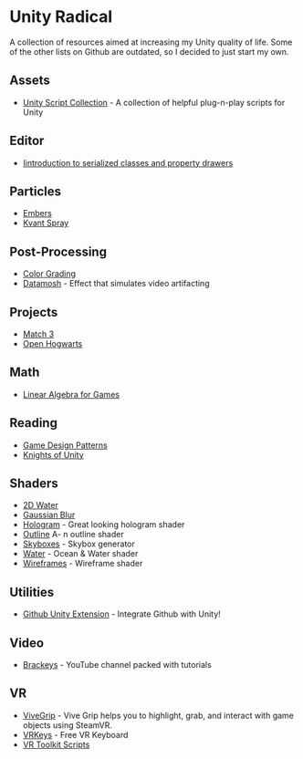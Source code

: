 # Unity Radical

A collection of resources aimed at increasing my Unity quality of life. Some of the other lists on Github are outdated, so I decided to just start my own.


## Assets

- [Unity Script Collection](https://github.com/michidk/Unity-Script-Collection) - A collection of helpful plug-n-play scripts for Unity


## Editor

- [Iintroduction to serialized classes and property drawers](https://catlikecoding.com/unity/tutorials/editor/custom-data/)


## Particles

- [Embers](https://gist.github.com/ocularrhythm/3558997bd4949da879b4a1ed292324c9)
- [Kvant Spray](https://github.com/keijiro/KvantSpray)


## Post-Processing

- [Color Grading](https://blogs.unity3d.com/2015/05/12/color-grading-with-unity-and-the-asset-store/)
- [Datamosh](https://github.com/keijiro/KinoDatamosh) - Effect that simulates video artifacting


## Projects

- [Match 3](https://github.com/dgkanatsios/MatchThreeGame)
- [Open Hogwarts](https://github.com/OpenHogwarts/hogwarts)


## Math 

- [Linear Algebra for Games](http://blog.wolfire.com/2009/07/linear-algebra-for-game-developers-part-1/)


## Reading

- [Game Design Patterns](https://gameprogrammingpatterns.com/contents.html)
- [Knights of Unity](https://blog.theknightsofunity.com/knowledge-library/)


## Shaders

- [2D Water](https://github.com/valryon/water2d-unity)
- [Gaussian Blur](https://github.com/PavelDoGreat/Super-Blur)
- [Hologram](https://github.com/andydbc/HologramShader) - Great looking hologram shader
- [Outline](https://gist.github.com/michidk/3b49362e21563a1d66d52f4cf4bdc7ce)  A- n outline shader
- [Skyboxes](https://github.com/keijiro/SkyboxPlus) - Skybox generator
- [Water](https://github.com/eliasts/Ocean_Community_Next_Gen) - Ocean & Water shader
- [Wireframes](https://github.com/Chaser324/unity-wireframe) - Wireframe shader


## Utilities

- [Github Unity Extension](https://unity.github.com/) - Integrate Github with Unity!


## Video

- [Brackeys](https://www.youtube.com/channel/UCYbK_tjZ2OrIZFBvU6CCMiA) - YouTube channel packed with tutorials


## VR 

- [ViveGrip](https://github.com/JScott/ViveGrip) - Vive Grip helps you to highlight, grab, and interact with game objects using SteamVR.
- [VRKeys](https://assetstore.unity.com/packages/tools/input-management/vrkeys-99222) - Free VR Keyboard
- [VR Toolkit Scripts](https://github.com/thestonefox/VRTK)
